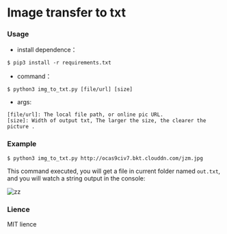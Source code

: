 # Image transfer to txt

### Usage
* install dependence：

```shell
$ pip3 install -r requirements.txt
````

* command：

```shell
$ python3 img_to_txt.py [file/url] [size]
```

* args:

```shell
[file/url]: The local file path, or online pic URL.
[size]: Width of output txt, The larger the size, the clearer the picture .
```

### Example
```shell
$ python3 img_to_txt.py http://ocas9civ7.bkt.clouddn.com/jzm.jpg
```
This command executed, you will get a file in current folder named `out.txt`, and you will watch a string output in the console:

![zz](http://ocas9civ7.bkt.clouddn.com/zz.png)

### Lience
MIT lience
